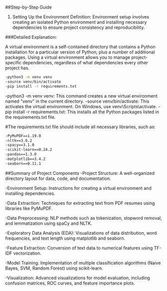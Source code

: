 ##Step-by-Step Guide
1. Setting Up the Environment
Definition: Environment setup involves creating an isolated Python environment and installing necessary dependencies to ensure project consistency and reproducibility.

###Detailed Explanation:

A virtual environment is a self-contained directory that contains a Python installation for a particular version of Python, plus a number of additional packages. Using a virtual environment allows you to manage project-specific dependencies, regardless of what dependencies every other project has.
```bash
-python3 -m venv venv
-source venv/bin/activate
-pip install -r requirements.txt
```

-python3 -m venv venv: This command creates a new virtual environment named "venv" in the current directory.
-source venv/bin/activate: This activates the virtual environment. On Windows, use venv\Scripts\activate.
-pip install -r requirements.txt: This installs all the Python packages listed in the requirements.txt file.

#The requirements.txt file should include all necessary libraries, such as:
```bash
-PyMuPDF==1.19.0
-nltk==3.6.2
-spacy==3.1.0
-scikit-learn==0.24.2
-pandas==1.3.0
-matplotlib==3.4.2
-seaborn==0.11.1
```


##Summary of Project Components
-Project Structure: A well-organized directory layout for data, code, and documentation.

-Environment Setup: Instructions for creating a virtual environment and installing dependencies.

-Data Extraction: Techniques for extracting text from PDF resumes using libraries like PyMuPDF.

-Data Preprocessing: NLP methods such as tokenization, stopword removal, and lemmatization using spaCy and NLTK.

-Exploratory Data Analysis (EDA): Visualizations of data distribution, word frequencies, and text length using matplotlib and seaborn.

-Feature Extraction: Conversion of text data to numerical features using TF-IDF vectorization.

-Model Training: Implementation of multiple classification algorithms (Naive Bayes, SVM, Random Forest) using scikit-learn.

-Visualization: Advanced visualizations for model evaluation, including confusion matrices, ROC curves, and feature importance plots.
